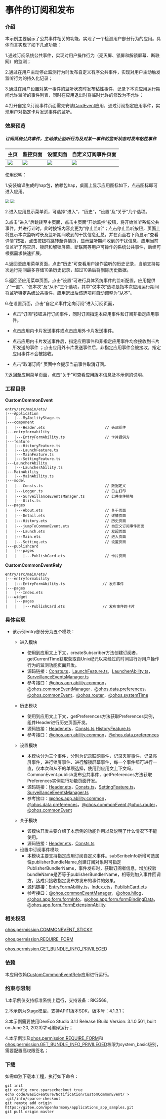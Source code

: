 # 事件的订阅和发布

### 介绍

本示例主要展示了公共事件相关的功能，实现了一个检测用户部分行为的应用。具体而言实现了如下几点功能：

1.通过订阅系统公共事件，实现对用户操作行为（亮灭屏、锁屏和解锁屏幕、断联网）的监测；

2.通过在用户主动停止监测行为时发布自定义有序公共事件，实现对用户主动触发监听行为的持久化记录；

3.通过在用户设置对某一事件的监听状态时发布粘性事件，记录下本次应用运行期间允许监听的事件列表，同时在应用退出时将临时允许的修改为不允许；

4.打开自定义订阅事件页面需先安装[CardEvent](lib/CardEvent-1.0.0.hap)应用，通过订阅指定应用事件，实现用户对指定卡片发送事件的监听。

### 效果预览

##### 订阅系统公共事件，主动停止监听行为及对某一事件的监听状态时发布粘性事件

| 主页                                 | 监控页面                           | 设置页面                               | 自定义订阅事件页面                  |
| ------------------------------------ | ---------------------------------- | -------------------------------------- | ----------------------------------- |
| <img src="screenshots/launch.jpg" /> | <img src="screenshots/main.jpg" /> | <img src="screenshots/settings.jpg" /> | <img src="screenshots/event.jpg" /> |

使用说明：

1.安装编译生成的hap包，依赖包hap，桌面上显示应用图标如下，点击图标即可进入应用。

<img src="screenshots/icon.png" style="zoom:80%;" />

<img src="screenshots/relyicon.png" style="zoom:80%;" />

2.进入应用显示菜单页，可选择“进入”，“历史”，“设置”及“关于”几个选项。

3.点击“进入”后跳转至主页面，点击主页面“开始监控”按钮，将开始监听系统公共事件，并进行计时，此时按钮内容变更为“停止监听”；点击停止监听按钮，页面上将显示本次监听时长及监听期间收到的干扰信息汇总，并在页面右下角显示“查看详情”按钮，点击按钮将跳转至详情页，显示监听期间收到的干扰信息，应用当前仅监听了亮灭屏、锁屏和解锁屏幕、断联网等用户可操作的系统公共事件，后续可根据需求快速扩展。

4.返回至应用菜单页面，点击“历史”可查看用户操作监听的历史记录，当前支持每次运行期间最多存储10条历史记录，超过10条后将删除历史数据。

5.返回至应用菜单页面，点击“设置”可进行具体系统事件的监听配置，应用提供了“一直”、“仅本次”及“从不”三个选项，其中“仅本次”选项是指本次应用运行期间将监听特定系统公共事件，应用退出后该选项将自动调整为“从不”。

6.在设置页面，点击“自定义事件定向订阅”进入订阅页面，

- 点击”订阅“按钮进行订阅事件，同时订阅指定本应用事件和订阅非指定应用事件。

- 点击应用内卡片发送事件或点击应用外卡片发送事件。

- 点击应用内卡片发送事件后，指定应用事件和非指定应用事件均会接收到卡片所发送的事件 ；点击应用外卡片发送事件后，非指定应用事件会被接收，指定应用事件不会被接收。

- 点击”取消订阅“ 页面中会提示当前事件取消订阅。

7.返回至应用菜单页面，点击“关于”可查看应用版本信息及本示例的说明。

### 工程目录

**CustomCommonEvent**

```
entry/src/main/ets/
|---Application
|   |---MyAbilityStage.ts                    
|---component
|   |---Header.ets                           // 头部组件
|---entryformability
|   |---EntryFormAbility.ts                  // 卡片提供方  
|---feature
|   |---HistoryFeature.ts                    
|   |---LaunchFeature.ts                    
|   |---MainFeature.ts                    
|   |---SettingFeature.ts                    
|---LauncherAbility 
|   |---LauncherAbility.ts
|---MainAbility
|   |---MainAbility.ts
|---model
|   |---Consts.ts                            // 数据定义
|   |---Logger.ts                            // 日志打印  
|   |---SurveillanceEventsManager.ts         // 公共事件模块
|   |---Utils.ts                        
|---pages
|   |---About.ets                            // 关于页面
|   |---Detail.ets                           // 详情页面
|   |---History.ets                          // 历史页面
|   |---jumpToCommonEvent.ets                // 自定义订阅事件页面
|   |---Launch.ets                           // 发起页面
|   |---Main.ets                             // 进入页面
|   |---Setting.ets                          // 设置页面
|---publishcard
|   |---pages
|   |	|---PublishCard.ets              	 // 卡片页面
```

**CustomCommonEventRely**

```
entry/src/main/ets/
|---entryformability
|   |---EntryFormAbility.ts					// 发布事件
|---pages
|   |---Index.ets
|---widget
|   |---pages
|   |	|---PublishCard.ets 				// 发布事件的卡片
```



### 具体实现

* 该示例entry部分分为五个模块：
  * 进入模块
    * 使用到应用文上下文，createSubscriber方法创建订阅者，getCurrentTime获取获取自Unix纪元以来经过的时间进行对用户操作行为的监测功能页面开发。
    * 源码链接：[Consts.ts](entry/src/main/ets/module/Consts.ts)，[LaunchFeature.ts](entry/src/main/ets/feature/LaunchFeature.ts)，[LauncherAbility.ts](entry/src/main/ets/LauncherAbility/LauncherAbility.ts)，[SurveillanceEventsManager.ts](entry/src/main/ets/module/SurveillanceEventsManager.ts)
    * 参考接口：[@ohos.app.ability.common](https://gitee.com/openharmony/docs/blob/master/zh-cn/application-dev/reference/apis-ability-kit/js-apis-app-ability-common.md)，[@ohos.commonEventManager](https://gitee.com/openharmony/docs/blob/master/zh-cn/application-dev/reference/apis-basic-services-kit/js-apis-commonEventManager.md)，[@ohos.data.preferences](https://gitee.com/openharmony/docs/blob/master/zh-cn/application-dev/reference/apis-arkdata/js-apis-data-preferences.md)，[@ohos.commonEvent](https://gitee.com/openharmony/docs/blob/master/zh-cn/application-dev/reference/apis-basic-services-kit/js-apis-commonEvent.md)，[@ohos.router](https://gitee.com/openharmony/docs/blob/master/zh-cn/application-dev/reference/apis-arkui/js-apis-router.md)，[@ohos.systemTime](https://gitee.com/openharmony/docs/blob/master/zh-cn/application-dev/reference/apis-basic-services-kit/js-apis-system-timer-sys.md)
  
  * 历史模块
    * 使用到应用文上下文，getPreferences方法获取Preferences实例，组件Header进行历史页面开发。
    * 源码链接：[Header.ets](entry/src/main/ets/component/Header.ets)，[Consts.ts](entry/src/main/ets/module/Consts.ts),[HistoryFeature.ts](entry/src/main/ets/feature/HistoryFeature.ts)
    * 参考接口：[@ohos.app.ability.common](https://gitee.com/openharmony/docs/blob/master/zh-cn/application-dev/reference/apis-ability-kit/js-apis-app-ability-common.md)，[@ohos.data.preferences](https://gitee.com/openharmony/docs/blob/master/zh-cn/application-dev/reference/apis-arkdata/js-apis-data-preferences.md)
  
  * 设置模块
    * 本模块分为三个事件，分别为记录联网事件，记录灭屏事件，记录亮屏事件，进行锁屏事件、进行解锁屏幕事件，每一个事件都可进行一直，仅本次和从不的单项选择，使用到应用文上下文吗，CommonEvent.publish发布公共事件，getPreferences方法获取Preferences实例进行功能页面开发。
    * 源码链接：[Header.ets](entry/src/main/ets/component/Header.ets)，[Consts.ts](entry/src/main/ets/module/Consts.ts)，[SettingFeature.ts](entry/src/main/ets/feature/SettingFeature.ts)，[SurveillanceEventsManager.ts](entry/src/main/ets/module/SurveillanceEventsManager.ts)
    * 参考接口：[@ohos.app.ability.common](https://gitee.com/openharmony/docs/blob/master/zh-cn/application-dev/reference/apis-ability-kit/js-apis-app-ability-common.md)，[@ohos.data.preferences](https://gitee.com/openharmony/docs/blob/master/zh-cn/application-dev/reference/apis-arkdata/js-apis-data-preferences.md)，[@ohos.commonEvent](https://gitee.com/openharmony/docs/blob/master/zh-cn/application-dev/reference/apis-basic-services-kit/js-apis-commonEvent.md),[@ohos.router](https://gitee.com/openharmony/docs/blob/master/zh-cn/application-dev/reference/apis-arkui/js-apis-router.md)，[@ohos.commonEvent](https://gitee.com/openharmony/docs/blob/master/zh-cn/application-dev/reference/apis-basic-services-kit/js-apis-commonEvent.md)
  
  * 关于模块
    * 该模块开发主要介绍了本示例的功能作用以及说明了什么情况下不能使用。
    * 源码链接：[Header.ets](https://gitee.com/openharmony/applications_app_samples/blob/master/code/BasicFeature/Notification/CustomCommonEvent/entry/src/main/ets/component/Header.ets)，[Consts.ts](https://gitee.com/openharmony/applications_app_samples/blob/master/code/BasicFeature/Notification/CustomCommonEvent/entry/src/main/ets/module/Consts.ts)
  
  - 设置中订阅事件模块
    - 本模块主要支持指定应用订阅自定义事件。subScribeInfo新增可选属性publisherBundleName,创建订阅对象时可指定PublisherBundlerName，事件发布时，获取订阅者信息，增加校验bundleName是否等于publisherBundlerName，相等则加入事件回调方，达成只接收指定发布方发布的事件的效果。
    - 源码链接：[EntryFormAbility.ts](entry/src/main/ets/entryformability/EntryFormAbility.ts)，[Index.ets](src/main/ets/pages/Index.ets)，[PublishCard.ets](src/main/ets/widget/pages/PublishCard.ets)
    - 参考接口：[@ohos.commonEventManager](https://docs.openharmony.cn/pages/v4.1/zh-cn/application-dev/reference/apis-basic-services-kit/js-apis-commonEventManager.md)，[@ohos.hilog](https://docs.openharmony.cn/pages/v4.1/zh-cn/application-dev/reference/apis-performance-analysis-kit/js-apis-hilog.md)，[@ohos.app.form.formInfo](https://docs.openharmony.cn/pages/v4.1/zh-cn/application-dev/reference/apis-form-kit/js-apis-app-form-formInfo.md)，[@ohos.app.form.formBindingData](https://docs.openharmony.cn/pages/v4.1/zh-cn/application-dev/reference/apis-form-kit/js-apis-app-form-formBindingData.md)，[@ohos.app.form.FormExtensionAbility](https://docs.openharmony.cn/pages/v4.1/zh-cn/application-dev/reference/apis-form-kit/js-apis-app-form-formExtensionAbility.md)
  
  

### 相关权限

[ohos.permission.COMMONEVENT_STICKY](https://gitee.com/openharmony/docs/blob/master/zh-cn/application-dev/security/AccessToken/permissions-for-all.md#ohospermissioncommonevent_sticky)

[ohos.permission.REQUIRE_FORM](https://gitee.com/openharmony/docs/blob/master/zh-cn/application-dev/security/AccessToken/permissions-for-system-apps.md#ohospermissionrequire_form)

[ohos.permission.GET_BUNDLE_INFO_PRIVILEGED](https://gitee.com/openharmony/docs/blob/master/zh-cn/application-dev/security/AccessToken/permissions-for-system-apps.md#ohospermissionget_bundle_info_privileged)

### 依赖

本应用依赖[CustomCommonEventRely](../CustomCommonEventRely)应用进行运行。


### 约束与限制

1.本示例仅支持标准系统上运行，支持设备：RK3568。

2.本示例为Stage模型，支持API11版本SDK，版本号：4.1.3.1；

3.本示例需要使用DevEco Studio 3.1.1 Release (Build Version: 3.1.0.501, built on June 20, 2023)才可编译运行；

4.本示例涉及[ohos.permission.REQUIRE_FORM](https://gitee.com/openharmony/docs/blob/master/zh-cn/application-dev/security/AccessToken/permissions-for-system-apps.md#ohospermissionrequire_form)和[ohos.permission.GET_BUNDLE_INFO_PRIVILEGED](https://gitee.com/openharmony/docs/blob/master/zh-cn/application-dev/security/AccessToken/permissions-for-system-apps.md#ohospermissionget_bundle_info_privileged)权限为system_basic级别，需要配置高权限签名；

### 下载

如需单独下载本工程，执行如下命令：
```
git init
git config core.sparsecheckout true
echo code/BasicFeature/Notification/CustomCommonEvent/ > .git/info/sparse-checkout
git remote add origin https://gitee.com/openharmony/applications_app_samples.git
git pull origin master

```